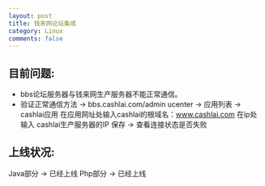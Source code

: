 ```yaml
---
layout: post
title: 钱来网论坛集成
category: Linux
comments: false
---
```


## 目前问题:
* bbs论坛服务器与钱来网生产服务器不能正常通信。
* 验证正常通信方法 -> bbs.cashlai.com/admin
  ucenter -> 应用列表 -> cashlai应用
  在应用网址处输入cashlai的根域名：www.cashlai.com
  在ip处输入 cashlai生产服务器的IP
  保存  -> 查看连接状态是否失败

## 上线状况:
  Java部分 -> 已经上线
  Php部分  -> 已经上线

